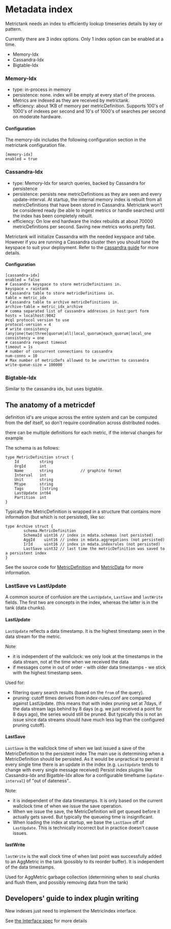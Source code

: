 # Metadata index

Metrictank needs an index to efficiently lookup timeseries details by key or pattern.

Currently there are 3 index options. Only 1 index option can be enabled at a time.
* Memory-Idx
* Cassandra-Idx
* Bigtable-Idx

### Memory-Idx

* type: in-process in memory
* persistence: none.  index will be empty at every start of the process. Metrics are indexed as they are received by metrictank.
* efficiency: about 1KB of memory per metricDefinition.  Supports 100's of 1000's of indexes per second and 10's of 1000's of searches per second on moderate hardware.

#### Configuration
The memory-idx includes the following configuration section in the metrictank configuration file.

```
[memory-idx]
enabled = true
```

### Cassandra-Idx

* type: Memory-Idx for search queries, backed by Cassandra for persistence
* persistence:  persists new metricDefinitions as they are seen and every update-interval.  At startup, the internal memory index is rebuilt from all metricDefinitions that have been stored in Cassandra.  Metrictank won’t be considered ready (be able to ingest metrics or handle searches) until the index has been completely rebuilt.
* efficiency: On low end hardware the index rebuilds at about 70000 metricDefinitions per second. Saving new metrics works pretty fast.

Metrictank will initialize Cassandra with the needed keyspace and tabe.  However if you are running a Cassandra cluster then you should tune the keyspace to suit your deployment.
Refer to the [cassandra guide](https://github.com/grafana/metrictank/blob/master/docs/cassandra.md) for more details.

#### Configuration
```
[cassandra-idx]
enabled = false
# Cassandra keyspace to store metricDefinitions in.
keyspace = raintank
# Cassandra table to store metricDefinitions in.
table = metric_idx
# Cassandra table to archive metricDefinitions in.
archive-table = metric_idx_archive
# comma separated list of cassandra addresses in host:port form
hosts = localhost:9042
#cql protocol version to use
protocol-version = 4
# write consistency (any|one|two|three|quorum|all|local_quorum|each_quorum|local_one
consistency = one
# cassandra request timeout
timeout = 1s
# number of concurrent connections to cassandra
num-conns = 10
# Max number of metricDefs allowed to be unwritten to cassandra
write-queue-size = 100000
```

### Bigtable-Idx

Similar to the cassandra idx, but uses bigtable.



## The anatomy of a metricdef

definition id's are unique across the entire system and can be computed from the def itself, so don't require coordination across distributed nodes.

there can be multiple definitions for each metric, if the interval changes for example

The schema is as follows:

```
type MetricDefinition struct {
	Id         string
	OrgId      int
	Name       string            // graphite format
	Interval   int
	Unit       string
	Mtype      string
	Tags       []string
	LastUpdate int64
	Partition  int
}
```

Typically the MetricDefinition is wrapped in a structure that contains more information (but which is not persisted), like so:
```
type Archive struct {
        schema.MetricDefinition
        SchemaId uint16 // index in mdata.schemas (not persisted)
        AggId    uint16 // index in mdata.aggregations (not persisted)
        IrId     uint16 // index in mdata.indexrules (not persisted)
        LastSave uint32 // last time the metricDefinition was saved to a persistent index
}
```

See the source code for [MetricDefinition](https://github.com/grafana/metrictank/blob/master/schema/metric.go) and
[MetricData](https://github.com/grafana/metrictank/blob/master/idx/idx.go) for more information.

### LastSave vs LastUpdate

A common source of confusion are the `LastUpdate`, `LastSave` and `lastWrite` fields.
The first two are concepts in the index, whereas the latter is in the tank (data chunks).

#### LastUpdate

`LastUpdate` reflects a data timestamp. It is the highest timestamp seen in the data stream for the metric.

Note:
* it is independent of the wallclock: we only look at the timestamps in the data stream, not at the time when we received the data
* if messages come in out of order - with older data timestamps - we stick with the highest timestamp seen.

Used for:
* filtering query search results (based on the `from` of the query).
* pruning: cutoff times derived from index-rules.conf are compared against LastUpdate.
  (this means that with index pruning set at 7days, if the data stream lags behind by 8 days (e.g. we just received a point for 8 days ago), the series
  would still be pruned. But typically this is not an issue since data streams should have much less lag than the configured pruning cutoff).

#### LastSave

`LastSave` is the wallclock time of when we last issued a save of the MetricDefinition to the persistent index
The main use is determining when a MetricDefinition should be persisted. As it would be unpractical to persist it
every single time there is an update in the index (e.g. `LastUpdate` tends to change with every single message received)
Persist index plugins like Cassandra-Idx and Bigatble-Idx allow for a configurable timeframe (`update-interval`) of "out of dateness"..

Note:
* it is independent of the data timestamps. It is only based on the current wallclock time of when we issue the save operation.
* When we issue the save, the MetricDefinition will get queued before it actually gets saved. But typically the queueing time is insignificant.
* When loading the index at startup, we base the `LastSave` off of `LastUpdate`. This is technically incorrect but in practice doesn't cause issues.


#### lastWrite

`lastWrite` is the wall clock time of when last point was successfully added to an AggMetric in the tank (possibly to its reorder buffer).
It is independent of the data timestamps.

Used for AggMetric garbage collection (determining when to seal chunks and flush them, and possibly removing data from the tank)


## Developers' guide to index plugin writing

New indexes just need to implement the MetricIndex interface.

See [the Interface spec](https://github.com/grafana/metrictank/blob/master/idx/idx.go#L22) for more details
